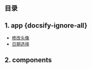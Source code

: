 ##  目录

## 1. app {docsify-ignore-all}
   * [修改头像](app/calendar.md) 
   * [日期选择](app/calendar.md)
    

## 2. components